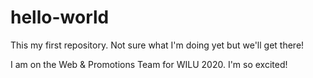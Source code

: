 # hello-world
This my first repository. Not sure what I'm doing yet but we'll get there!

I am on the Web & Promotions Team for WILU 2020. I'm so excited! 
